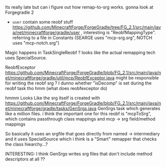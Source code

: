 Its really late but can i figure out how remap-to-srg works. gonna look at Forgegradle 2

* `user` contain some reobf stuff https://github.com/MinecraftForge/ForgeGradle/tree/FG_2.1/src/main/java/net/minecraftforge/gradle/user , interesting is "ReobfMappingType". referring to a file in Constants (SEARGE uses "mcp-srg.srg", NOTCH uses "mcp-notch.srg")

Magic happens in TaskSingleReobf ? looks like the actual remapping tech uses SpecialSource.

ReobfExceptor https://github.com/MinecraftForge/ForgeGradle/blob/FG_2.1/src/main/java/net/minecraftforge/gradle/util/mcp/ReobfExceptor.java might be responsible for writing the reobf srg ? I dunno whether "isDecomp" is set during the reobf task tho hmm (what does reobfexceptor do)

hmmm Looks Like the srg itself is created with https://github.com/MinecraftForge/ForgeGradle/blob/FG_2.1/src/main/java/net/minecraftforge/gradle/tasks/GenSrgs.java GenSrgs task which generates like a million files. i think the important one for this reobf is "mcpToSrg", which contains passthrough class mappings and mcp -> srg field/method mappings

So basically it uses an srgfile that goes directly from named -> intermediary and it uses SpecialSource which i think is a "Smart" remapper that checks the class hiearchy...?

INTERESTING: I think GenSrgs writes srg files that don't include method descriptors at all ?? 